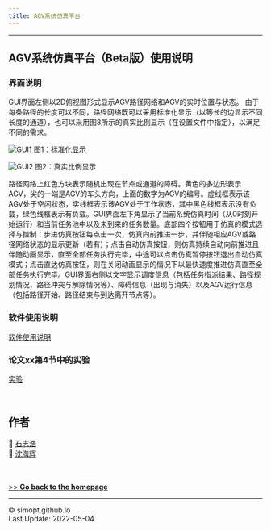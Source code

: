 ```yaml
---
title: AGV系统仿真平台
---
```

---

<!-- &nbsp;    -->
<!-- insert one empty line -->
<!-- can also use "<a></a>" or "<br><br>"  -->

<!-- 
Markdown Cheatsheet https://github.com/adam-p/markdown-here/wiki/Markdown-Cheatsheet
Mathematical formulae are supported by https://www.codecogs.com/latex/eqneditor.php
-->

## AGV系统仿真平台（Beta版）使用说明



### 界面说明
GUI界面左侧以2D俯视图形式显示AGV路径网络和AGV的实时位置与状态。
由于每条路径的长度可以不同，路径网络既可以采用标准化显示（以等长的边显示不同长度的通道），也可以采用图8所示的真实比例显示（在设置文件中指定），以满足不同的需求。

![GUI1](https://simopt.github.io/code/AGVSim/gui1.png)
图1：标准化显示
<span style="font-size: 14px"> 

![GUI2](https://simopt.github.io/code/AGVSim/gui2.png)
图2：真实比例显示

路径网络上红色方块表示随机出现在节点或通道的障碍。黄色的多边形表示AGV，尖的一端是AGV的车头方向，上面的数字为AGV的编号。虚线框表示该AGV处于空闲状态，实线框表示该AGV处于工作状态，其中黑色线框表示没有负载，绿色线框表示有负载。GUI界面左下角显示了当前系统仿真时间（从0时刻开始运行）和当前任务池中以及未到来的任务数量。底部四个按钮用于仿真的模式选择与控制：步进仿真按钮每点击一次，仿真向前推进一步，并伴随相应AGV或路径网络状态的显示更新（若有）；点击自动仿真按钮，则仿真持续自动向前推进且伴随动画显示，直至全部任务执行完毕，中途可以点击仿真暂停按钮退出自动仿真模式；点击直达仿真按钮，则在关闭动画显示的情况下以最快速度推进仿真直至全部任务执行完毕。GUI界面右侧以文字显示调度信息（包括任务指派结果、路径规划情况、路径冲突与解除情况等）、障碍信息（出现与消失）以及AGV运行信息（包括路径开始、路径结束与到达离开节点等）。

### 软件使用说明
[软件使用说明](https://github.com/SimOpt/AGVSim)

### 论文xx第4节中的实验
[实验](https://github.com/SimOpt/AGVSim/tree/main/ExperimentsInPaper)




&nbsp;    
## 作者

👨 [石志浩](https://shizh825.github.io)  
👨 [沈海辉](https://shenhaihui.github.io)

&nbsp;    
&nbsp;    
[>> **Go back to the homepage**](https://simopt.github.io)


---

© simopt.github.io  
Last Update: 2022-05-04
